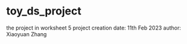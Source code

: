# toy_ds_project
the project in worksheet 5
project creation date: 11th Feb 2023
author: Xiaoyuan Zhang
